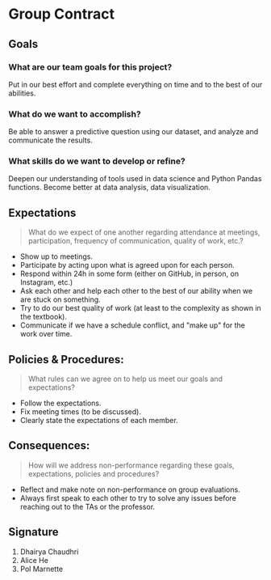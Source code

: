 # Group Contract

## Goals

### What are our team goals for this project?

Put in our best effort and complete everything on time and to the best of our abilities. 

### What do we want to accomplish?

Be able to answer a predictive question using our dataset, and analyze and communicate the results. 

### What skills do we want to develop or refine?

Deepen our understanding of tools used in data science and Python Pandas functions. Become better at data analysis, data visualization. 

## Expectations

> What do we expect of one another regarding attendance at meetings, participation, frequency of communication, quality of work, etc.?

- Show up to meetings. 
- Participate by acting upon what is agreed upon for each person. 
- Respond within 24h in some form (either on GitHub, in person, on Instagram, etc.) 
- Ask each other and help each other to the best of our ability when we are stuck on something. 
- Try to do our best quality of work (at least to the complexity as shown in the textbook). 
- Communicate if we have a schedule conflict, and "make up" for the work over time. 

## Policies & Procedures:

> What rules can we agree on to help us meet our goals and expectations?

- Follow the expectations. 
- Fix meeting times (to be discussed). 
- Clearly state the expectations of each member. 

## Consequences:

> How will we address non-performance regarding these goals, expectations, policies and procedures?

- Reflect and make note on non-performance on group evaluations. 
- Always first speak to each other to try to solve any issues before reaching out to the TAs or the professor.

## Signature 
1. Dhairya Chaudhri
2. Alice He 
3. Pol Marnette